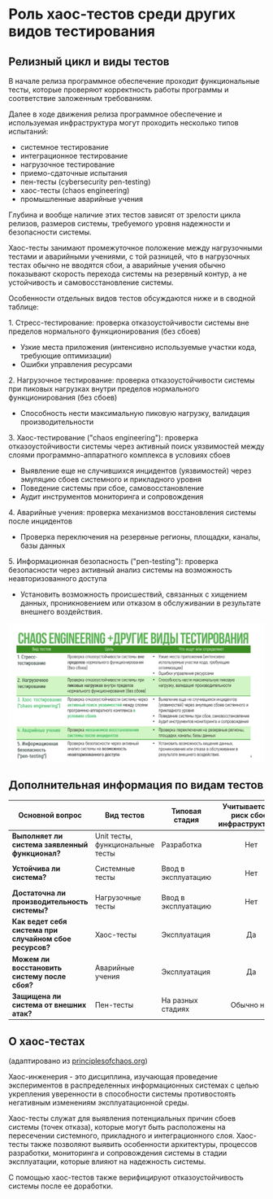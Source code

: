 # Роль хаос-тестов среди других видов тестирования

## Релизный цикл и виды тестов

В начале релиза программное обеспечение проходит функциональные тесты,
которые проверяют корректность работы программы и соответствие 
заложенным требованиям.

Далее в ходе движения релиза программное обеспечение и 
используемая инфраструктура могут проходить несколько типов испытаний:

- системное тестирование
- интеграционное тестирование 
- нагрузочное тестирование
- приемо-сдаточные испытания
- пен-тесты (сybersecurity pen-testing)
- хаос-тесты (chaos engineering)
- промышленные аварийные учения

Глубина и вообще наличие этих тестов зависят от зрелости цикла релизов, размеров системы, требуемого уровня надежности и безопасности системы. 

Хаос-тесты занимают промежуточное положение между нагрузочными тестами и аварийными учениями, с той разницей, что в нагрузочных тестах обычно не вводятся сбои, а аварийные учения обычно показывают скорость перехода системы на резервный контур, а не устойчивость и самовосстановление системы.

Особенности отдельных видов тестов обсуждаются ниже и в сводной таблице:

1\.  Стресс-тестирование: проверка отказоустойчивости системы вне пределов нормального функционирования (без сбоев)

- Узкие места приложения (интенсивно используемые участки кода, требующие оптимизации)
- Ошибки управления ресурсами

2\.  Нагрузочное тестирование: проверка отказоустойчивости системы при пиковых нагрузках внутри пределов нормального функционирования (без сбоев)

- Способность нести максимальную пиковую нагрузку, валидация производительности

3\.  Хаос-тестирование ("сhaos engineering"): проверка отказоустойчивости системы через активный поиск уязвимостей между слоями программно-аппаратного комплекса в условиях сбоев

- Выявление еще не случившихся инцидентов (уязвимостей) через эмуляцию сбоев системного и прикладного уровня
- Поведение системы при сбое, самовосстановление
- Аудит инструментов мониторинга и сопровождения

4\.  Аварийные учения: проверка механизмов восстановления системы после инцидентов 
    
- Проверка переключения на резервные регионы, площадки, каналы, базы данных 

5\.  Информационная безопасность ("pen-testing"): проверка безопасности через активный анализ системы на возможность неавторизованного доступа

- Установить возможность происшествий, связанных с хищением данных, проникновением или отказом в обслуживании в результате внешнего воздействия. 


![Таблица-виды тестов](images/testing.png)


## Дополнительная информация по видам тестов

<table>
<thead>
<tr class="header">
<th><strong>Основной вопрос</strong></th>
<th><strong>Вид тестов</strong></th>
<th><strong>Типовая стадия</strong></th>
<th><strong>Учитывается ли риск сбоев инфраструктуры?</strong></th>
<th><strong>Что считать хорошим результатом?</strong></th>
<th><strong>Методология / направление</strong></th>
</tr>
</thead>
<tbody>
<tr class="odd">
<td><strong>Выполняет ли система заявленный функционал?</strong></td>
<td>Unit тесты, функциональные тесты</td>
<td>Разработка</td>
<td><center>Нет</center></td>
<td>Система соответствует спецификации</td>
<td>Test-driven development (TDD)</td>
</tr>
<tr class="even">
<td><strong>Устойчива ли система?</strong></td>
<td>Системные тесты</td>
<td>Ввод в эксплуатацию</td>
<td align="center"><center>Нет</center></td>
<td>В системе нет явно слабых мест и ошибок</td>
<td></td>
</tr>
<tr class="odd">
<td><strong>Достаточна ли производительность системы?</strong></td>
<td>Нагрузочные тесты</td>
<td>Ввод в эксплуатацию</td>
<td><center>Нет</center></td>
<td>Система держит пиковую нагрузку</td>
<td></td>
</tr>
<tr class="even">
<td><strong>Как ведет себя система при случайном сбое ресурсов?</strong></td>
<td>Хаос-тесты</td>
<td>Эксплуатация</td>
<td><center>Да</center></td>
<td>Устойчивость или самовосстановление системы после инцидента</td>
<td>Chaos engineering</td>
</tr>
<tr class="odd">
<td><strong>Можем ли восстановить систему после сбоя?</strong></td>
<td>Аварийные учения</td>
<td>Эксплуатация</td>
<td><center>Да</center></td>
<td>Быстрый переход на резервную систему после инцидента</td>
<td>Disaster recovery (DR), business continuity (BC)</td>
</tr>
<tr class="even">
<td><strong>Защищена ли система от внешних атак?</strong></td>
<td>Пен-тесты</td>
<td>На разных стадиях</td>
<td><center>Обычно нет</center></td>
<td>Система защищена от внешней атаки</td>
<td>Информационная безопасность (infosec)</td>
</tr>
</tbody>
</table>

## О хаос-тестах

(адаптировано из [principlesofchaos.org](http://principlesofchaos.org))

Хаос-инженерия - это дисциплина, изучающая проведение экспериментов в распределенных информационных системах с целью укрепления уверенности в способности системы противостоять негативным изменениям эксплуатационной среды.

Хаос-тесты служат для выявления потенциальных причин сбоев системы (точек отказа), которые могут быть расположены на пересечении системного, прикладного и интеграционного слоя. Хаос-тесты также позволяют выявить особенности архитектуры, процессов разработки, мониторинга и сопровождения системы в стадии эксплуатации, которые влияют на надежность системы.

С помощью хаос-тестов также верифицируют отказоустойчивость системы после ее доработки.
